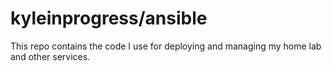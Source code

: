 # kyleinprogress/ansible

This repo contains the code I use for deploying and managing my home lab and other services.